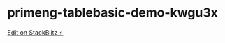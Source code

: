 # primeng-tablebasic-demo-kwgu3x

[Edit on StackBlitz ⚡️](https://stackblitz.com/edit/primeng-tablebasic-demo-kwgu3x)
